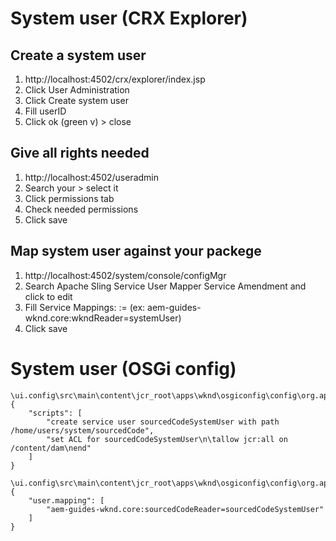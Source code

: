 # System user (CRX Explorer)

## Create a system user

1. http://localhost:4502/crx/explorer/index.jsp  
2. Click User Administration  
3. Click Create system user  
4. Fill userID  
5. Click ok (green v) > close  

## Give all rights needed

1. http://localhost:4502/useradmin
2. Search your <systemUser> > select it
3. Click permissions tab
4. Check needed permissions
5. Click save

## Map system user against your packege

1. http://localhost:4502/system/console/configMgr
2. Search Apache Sling Service User Mapper Service Amendment and click to edit
3. Fill Service Mappings: <bundleid>:<subServiceName>=<systemUser> (ex: aem-guides-wknd.core:wkndReader=systemUser)
4. Click save

# System user (OSGi config)

```
\ui.config\src\main\content\jcr_root\apps\wknd\osgiconfig\config\org.apache.sling.jcr.repoinit.RepositoryInitializer~wknd.cfg.json
{
    "scripts": [
        "create service user sourcedCodeSystemUser with path /home/users/system/sourcedCode",
        "set ACL for sourcedCodeSystemUser\n\tallow jcr:all on /content/dam\nend"
    ]
}
```

```
\ui.config\src\main\content\jcr_root\apps\wknd\osgiconfig\config\org.apache.sling.serviceusermapping.impl.ServiceUserMapperImpl.amended~wknd.cfg.json
{
    "user.mapping": [
        "aem-guides-wknd.core:sourcedCodeReader=sourcedCodeSystemUser"
    ]
}
```
